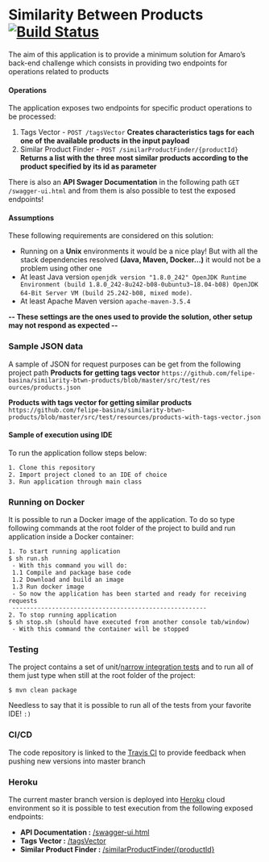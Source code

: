 # Similarity Between Products [![Build Status](https://travis-ci.org/felipe-basina/similarity-btwn-products.svg?branch=master)](https://travis-ci.org/felipe-basina/similarity-btwn-products)
The aim of this application is to provide a minimum solution for Amaro’s back-end challenge which consists in providing two endpoints for operations related to products

#### Operations
The application exposes two endpoints for specific product operations to be processed:
  1. Tags Vector - `POST /tagsVector`
**Creates characteristics tags for each one of the available products in the input payload**
  2. Similar Product Finder - `POST /similarProductFinder/{productId}`
**Returns a list with the three most similar products according to the product specified by its id as parameter**

There is also an **API Swager Documentation** in the following path `GET /swagger-ui.html` and from them is also possible to test the exposed endpoints!

#### Assumptions
These following requirements are considered on this solution:
* Running on a **Unix** environments it would be a nice play! But with all the stack dependencies resolved **(Java, Maven, Docker...)** it would not be a problem using other one
* At least Java version `openjdk version "1.8.0_242"
OpenJDK Runtime Environment (build 1.8.0_242-8u242-b08-0ubuntu3~18.04-b08)
OpenJDK 64-Bit Server VM (build 25.242-b08, mixed mode)`.
* At least Apache Maven version `apache-maven-3.5.4`

**-- These settings are the ones used to provide the solution, other setup may not respond as expected --**

### Sample JSON data
A sample of JSON for request purposes can be get from the following project path
**Products for getting tags vector**
`https://github.com/felipe-basina/similarity-btwn-products/blob/master/src/test/res
ources/products.json`

**Products with tags vector for getting similar products**
`https://github.com/felipe-basina/similarity-btwn-products/blob/master/src/test/resources/products-with-tags-vector.json`


#### Sample of execution using IDE
To run the application follow steps below:
```
1. Clone this repository
2. Import project cloned to an IDE of choice
3. Run application through main class 
```

### Running on Docker
It is possible to run a Docker image of the application. To do so type following commands at the root folder of the project to build and run application inside a Docker container:
```
1. To start running application
$ sh run.sh
 - With this command you will do:
 1.1 Compile and package base code
 1.2 Download and build an image
 1.3 Run docker image
 - So now the application has been started and ready for receiving requests
 ------------------------------------------------------
2. To stop running application
$ sh stop.sh (should have executed from another console tab/window)
 - With this command the container will be stopped
```

### Testing
The project contains a set of unit/[narrow integration tests](https://martinfowler.com/bliki/IntegrationTest.html) and to run all of them just type when still at the root folder of the project:
```
$ mvn clean package
```
Needless to say that it is possible to run all of the tests from your favorite IDE! `:)`

### CI/CD
The code repository is linked to the [Travis CI](https://travis-ci.org/) to provide feedback when pushing new versions into master branch

### Heroku
The current master branch version is deployed into [Heroku](https://dashboard.heroku.com/) cloud environment so it is possible to test execution from the following exposed endpoints:
 * **API Documentation :** [/swagger-ui.html](https://amaro-challenge.herokuapp.com/swagger-ui.html)
 * **Tags Vector :**  [/tagsVector](https://amaro-challenge.herokuapp.com/tagsVector)
 * **Similar Product Finder :** [/similarProductFinder/{productId}](https://amaro-challenge.herokuapp.com/similarProductFinder/)